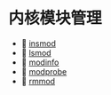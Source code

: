 # 内核模块管理

* 📄 [insmod](内核模块管理/insmod.md)
* 📄 [lsmod](内核模块管理/lsmod.md)
* 📄 [modinfo](内核模块管理/modinfo.md)
* 📄 [modprobe](内核模块管理/modprobe.md)
* 📄 [rmmod](内核模块管理/rmmod.md)

‍

‍
